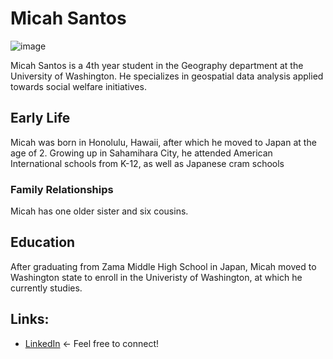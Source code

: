 # Micah Santos
![image](https://media.licdn.com/dms/image/v2/D4E03AQGmc886liL_zg/profile-displayphoto-shrink_800_800/profile-displayphoto-shrink_800_800/0/1718402312520?e=1762387200&v=beta&t=py3phVFNyh8X7cuWJfq-PWwqC3T_Q0y_ZHy5Wa2VRd0)

Micah Santos is a 4th year student in the Geography department at the University of Washington. He specializes in geospatial data analysis applied towards social welfare initiatives. 

## Early Life
Micah was born in Honolulu, Hawaii, after which he moved to Japan at the age of 2. Growing up in Sahamihara City, he attended American International schools from K-12, as well as Japanese cram schools

### Family Relationships
Micah has one older sister and six cousins. 

## Education
After graduating from Zama Middle High School in Japan, Micah moved to Washington state to enroll in the Univeristy of Washington, at which he currently studies. 

## Links: 
- [LinkedIn]('www.linkedin.com/in/micah-santos-376939302') <- Feel free to connect!

